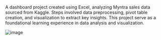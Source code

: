 A dashboard project created using Excel, analyzing Myntra sales data sourced from Kaggle. Steps involved data preprocessing, pivot table creation, and visualization to extract key insights. This project serve as a foundational learning experience in data analysis and visualization. 

![image](https://github.com/archita1719/MyntraDashboardWithExcel/assets/168996212/31eb1312-b8a5-4903-8051-2570a1db6792)
